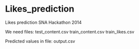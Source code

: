 # Likes_prediction
Likes prediction SNA Hackathon 2014

We need files:
    test_content.csv
    train_content.csv
    train_likes.csv

Predicted values in file:
    output.csv